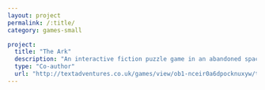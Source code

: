 ```yaml
---
layout: project
permalink: /:title/
category: games-small

project:
  title: "The Ark"
  description: "An interactive fiction puzzle game in an abandoned spacecraft"
  type: "Co-author"
  url: "http://textadventures.co.uk/games/view/ob1-nceir0a6dpocknuxyw/the-abyss"
---
```

